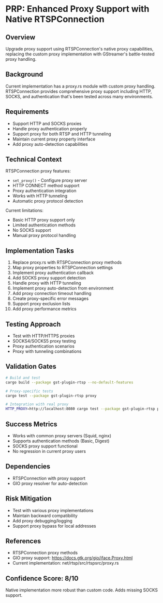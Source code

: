 # PRP: Enhanced Proxy Support with Native RTSPConnection

## Overview
Upgrade proxy support using RTSPConnection's native proxy capabilities, replacing the custom proxy implementation with GStreamer's battle-tested proxy handling.

## Background
Current implementation has a proxy.rs module with custom proxy handling. RTSPConnection provides comprehensive proxy support including HTTP, SOCKS, and authentication that's been tested across many environments.

## Requirements
- Support HTTP and SOCKS proxies
- Handle proxy authentication properly
- Support proxy for both RTSP and HTTP tunneling
- Maintain current proxy property interface
- Add proxy auto-detection capabilities

## Technical Context
RTSPConnection proxy features:
- `set_proxy()` - Configure proxy server
- HTTP CONNECT method support
- Proxy authentication integration
- Works with HTTP tunneling
- Automatic proxy protocol detection

Current limitations:
- Basic HTTP proxy support only
- Limited authentication methods
- No SOCKS support
- Manual proxy protocol handling

## Implementation Tasks
1. Replace proxy.rs with RTSPConnection proxy methods
2. Map proxy properties to RTSPConnection settings
3. Implement proxy authentication callback
4. Add SOCKS proxy support detection
5. Handle proxy with HTTP tunneling
6. Implement proxy auto-detection from environment
7. Add proxy connection timeout handling
8. Create proxy-specific error messages
9. Support proxy exclusion lists
10. Add proxy performance metrics

## Testing Approach
- Test with HTTP/HTTPS proxies
- SOCKS4/SOCKS5 proxy testing
- Proxy authentication scenarios
- Proxy with tunneling combinations

## Validation Gates
```bash
# Build and test
cargo build --package gst-plugin-rtsp --no-default-features

# Proxy-specific tests
cargo test --package gst-plugin-rtsp proxy

# Integration with real proxy
HTTP_PROXY=http://localhost:8080 cargo test --package gst-plugin-rtsp proxy_integration
```

## Success Metrics
- Works with common proxy servers (Squid, nginx)
- Supports authentication methods (Basic, Digest)
- SOCKS proxy support functional
- No regression in current proxy users

## Dependencies
- RTSPConnection with proxy support
- GIO proxy resolver for auto-detection

## Risk Mitigation
- Test with various proxy implementations
- Maintain backward compatibility
- Add proxy debugging/logging
- Support proxy bypass for local addresses

## References
- RTSPConnection proxy methods
- GIO proxy support: https://docs.gtk.org/gio/iface.Proxy.html
- Current implementation: net/rtsp/src/rtspsrc/proxy.rs

## Confidence Score: 8/10
Native implementation more robust than custom code. Adds missing SOCKS support.